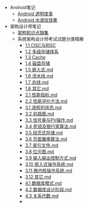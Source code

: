 - Android笔记
  - [Android 透明度表](docs%2Fandroid%2FAndroid%20%E9%80%8F%E6%98%8E%E5%BA%A6%E8%A1%A8.md)
  - [Android 水波纹效果](docs%2Fandroid%2FAndroid%20%E6%B0%B4%E6%B3%A2%E7%BA%B9%E6%95%88%E6%9E%9C.md)
- 架构设计师笔记
  - [架构知识点锦集](docs%2F%E6%9E%B6%E6%9E%84%2FREADME.md)
  - 系统架构设计师考试试题分类精解
    - [1.1 CISC与RISC](docs%2F%E6%9E%B6%E6%9E%84%2F%E7%B3%BB%E7%BB%9F%E6%9E%B6%E6%9E%84%E8%AE%BE%E8%AE%A1%E5%B8%88%E8%80%83%E8%AF%95%E8%AF%95%E9%A2%98%E5%88%86%E7%B1%BB%E7%B2%BE%E8%A7%A3%2F1.1%20CISC%E4%B8%8ERISC.md)
    - [1.2 多级存储体系](docs%2F%E6%9E%B6%E6%9E%84%2F%E7%B3%BB%E7%BB%9F%E6%9E%B6%E6%9E%84%E8%AE%BE%E8%AE%A1%E5%B8%88%E8%80%83%E8%AF%95%E8%AF%95%E9%A2%98%E5%88%86%E7%B1%BB%E7%B2%BE%E8%A7%A3%2F1.2%20%E5%A4%9A%E7%BA%A7%E5%AD%98%E5%82%A8%E4%BD%93%E7%B3%BB.md)
    - [1.3 Cache](docs%2F%E6%9E%B6%E6%9E%84%2F%E7%B3%BB%E7%BB%9F%E6%9E%B6%E6%9E%84%E8%AE%BE%E8%AE%A1%E5%B8%88%E8%80%83%E8%AF%95%E8%AF%95%E9%A2%98%E5%88%86%E7%B1%BB%E7%B2%BE%E8%A7%A3%2F1.3%20Cache.md)
    - [1.4 磁盘存储](docs%2F%E6%9E%B6%E6%9E%84%2F%E7%B3%BB%E7%BB%9F%E6%9E%B6%E6%9E%84%E8%AE%BE%E8%AE%A1%E5%B8%88%E8%80%83%E8%AF%95%E8%AF%95%E9%A2%98%E5%88%86%E7%B1%BB%E7%B2%BE%E8%A7%A3%2F1.4%20%E7%A3%81%E7%9B%98%E5%AD%98%E5%82%A8.md)
    - [1.5 嵌入式.md](docs%2F%E6%9E%B6%E6%9E%84%2F%E7%B3%BB%E7%BB%9F%E6%9E%B6%E6%9E%84%E8%AE%BE%E8%AE%A1%E5%B8%88%E8%80%83%E8%AF%95%E8%AF%95%E9%A2%98%E5%88%86%E7%B1%BB%E7%B2%BE%E8%A7%A3%2F1.5%20%E5%B5%8C%E5%85%A5%E5%BC%8F.md)
    - [1.6 流水线.md](docs%2F%E6%9E%B6%E6%9E%84%2F%E7%B3%BB%E7%BB%9F%E6%9E%B6%E6%9E%84%E8%AE%BE%E8%AE%A1%E5%B8%88%E8%80%83%E8%AF%95%E8%AF%95%E9%A2%98%E5%88%86%E7%B1%BB%E7%B2%BE%E8%A7%A3%2F1.6%20%E6%B5%81%E6%B0%B4%E7%BA%BF.md)
    - [1.7 总线.md](docs%2F%E6%9E%B6%E6%9E%84%2F%E7%B3%BB%E7%BB%9F%E6%9E%B6%E6%9E%84%E8%AE%BE%E8%AE%A1%E5%B8%88%E8%80%83%E8%AF%95%E8%AF%95%E9%A2%98%E5%88%86%E7%B1%BB%E7%B2%BE%E8%A7%A3%2F1.7%20%E6%80%BB%E7%BA%BF.md)
    - [1.8 其它.md](docs%2F%E6%9E%B6%E6%9E%84%2F%E7%B3%BB%E7%BB%9F%E6%9E%B6%E6%9E%84%E8%AE%BE%E8%AE%A1%E5%B8%88%E8%80%83%E8%AF%95%E8%AF%95%E9%A2%98%E5%88%86%E7%B1%BB%E7%B2%BE%E8%A7%A3%2F1.8%20%E5%85%B6%E5%AE%83.md)
    - [2.1 性能指标.md](docs%2F%E6%9E%B6%E6%9E%84%2F%E7%B3%BB%E7%BB%9F%E6%9E%B6%E6%9E%84%E8%AE%BE%E8%AE%A1%E5%B8%88%E8%80%83%E8%AF%95%E8%AF%95%E9%A2%98%E5%88%86%E7%B1%BB%E7%B2%BE%E8%A7%A3%2F2.1%20%E6%80%A7%E8%83%BD%E6%8C%87%E6%A0%87.md)
    - [2.2 性能评价方法.md](docs%2F%E6%9E%B6%E6%9E%84%2F%E7%B3%BB%E7%BB%9F%E6%9E%B6%E6%9E%84%E8%AE%BE%E8%AE%A1%E5%B8%88%E8%80%83%E8%AF%95%E8%AF%95%E9%A2%98%E5%88%86%E7%B1%BB%E7%B2%BE%E8%A7%A3%2F2.2%20%E6%80%A7%E8%83%BD%E8%AF%84%E4%BB%B7%E6%96%B9%E6%B3%95.md)
    - [3.1 进程的状态.md](docs%2F%E6%9E%B6%E6%9E%84%2F%E7%B3%BB%E7%BB%9F%E6%9E%B6%E6%9E%84%E8%AE%BE%E8%AE%A1%E5%B8%88%E8%80%83%E8%AF%95%E8%AF%95%E9%A2%98%E5%88%86%E7%B1%BB%E7%B2%BE%E8%A7%A3%2F3.1%20%E8%BF%9B%E7%A8%8B%E7%9A%84%E7%8A%B6%E6%80%81.md)
    - [3.2 前趋图.md](docs%2F%E6%9E%B6%E6%9E%84%2F%E7%B3%BB%E7%BB%9F%E6%9E%B6%E6%9E%84%E8%AE%BE%E8%AE%A1%E5%B8%88%E8%80%83%E8%AF%95%E8%AF%95%E9%A2%98%E5%88%86%E7%B1%BB%E7%B2%BE%E8%A7%A3%2F3.2%20%E5%89%8D%E8%B6%8B%E5%9B%BE.md)
    - [3.3 信号量与PV操作.md](docs%2F%E6%9E%B6%E6%9E%84%2F%E7%B3%BB%E7%BB%9F%E6%9E%B6%E6%9E%84%E8%AE%BE%E8%AE%A1%E5%B8%88%E8%80%83%E8%AF%95%E8%AF%95%E9%A2%98%E5%88%86%E7%B1%BB%E7%B2%BE%E8%A7%A3%2F3.3%20%E4%BF%A1%E5%8F%B7%E9%87%8F%E4%B8%8EPV%E6%93%8D%E4%BD%9C.md)
    - [3.4 死锁及银行家算法.md](docs%2F%E6%9E%B6%E6%9E%84%2F%E7%B3%BB%E7%BB%9F%E6%9E%B6%E6%9E%84%E8%AE%BE%E8%AE%A1%E5%B8%88%E8%80%83%E8%AF%95%E8%AF%95%E9%A2%98%E5%88%86%E7%B1%BB%E7%B2%BE%E8%A7%A3%2F3.4%20%E6%AD%BB%E9%94%81%E5%8F%8A%E9%93%B6%E8%A1%8C%E5%AE%B6%E7%AE%97%E6%B3%95.md)
    - [3.5 段页式存储.md](docs%2F%E6%9E%B6%E6%9E%84%2F%E7%B3%BB%E7%BB%9F%E6%9E%B6%E6%9E%84%E8%AE%BE%E8%AE%A1%E5%B8%88%E8%80%83%E8%AF%95%E8%AF%95%E9%A2%98%E5%88%86%E7%B1%BB%E7%B2%BE%E8%A7%A3%2F3.5%20%E6%AE%B5%E9%A1%B5%E5%BC%8F%E5%AD%98%E5%82%A8.md)
    - [3.6 页面置换算法.md](docs%2F%E6%9E%B6%E6%9E%84%2F%E7%B3%BB%E7%BB%9F%E6%9E%B6%E6%9E%84%E8%AE%BE%E8%AE%A1%E5%B8%88%E8%80%83%E8%AF%95%E8%AF%95%E9%A2%98%E5%88%86%E7%B1%BB%E7%B2%BE%E8%A7%A3%2F3.6%20%E9%A1%B5%E9%9D%A2%E7%BD%AE%E6%8D%A2%E7%AE%97%E6%B3%95.md)
    - [3.7 索引文件.md](docs%2F%E6%9E%B6%E6%9E%84%2F%E7%B3%BB%E7%BB%9F%E6%9E%B6%E6%9E%84%E8%AE%BE%E8%AE%A1%E5%B8%88%E8%80%83%E8%AF%95%E8%AF%95%E9%A2%98%E5%88%86%E7%B1%BB%E7%B2%BE%E8%A7%A3%2F3.7%20%E7%B4%A2%E5%BC%95%E6%96%87%E4%BB%B6.md)
    - [3.8 位示图.md](docs%2F%E6%9E%B6%E6%9E%84%2F%E7%B3%BB%E7%BB%9F%E6%9E%B6%E6%9E%84%E8%AE%BE%E8%AE%A1%E5%B8%88%E8%80%83%E8%AF%95%E8%AF%95%E9%A2%98%E5%88%86%E7%B1%BB%E7%B2%BE%E8%A7%A3%2F3.8%20%E4%BD%8D%E7%A4%BA%E5%9B%BE.md)
    - [3.9 输入输出控制方式.md](docs%2F%E6%9E%B6%E6%9E%84%2F%E7%B3%BB%E7%BB%9F%E6%9E%B6%E6%9E%84%E8%AE%BE%E8%AE%A1%E5%B8%88%E8%80%83%E8%AF%95%E8%AF%95%E9%A2%98%E5%88%86%E7%B1%BB%E7%B2%BE%E8%A7%A3%2F3.9%20%E8%BE%93%E5%85%A5%E8%BE%93%E5%87%BA%E6%8E%A7%E5%88%B6%E6%96%B9%E5%BC%8F.md)
    - [3.10 嵌入式操作系统.md](docs%2F%E6%9E%B6%E6%9E%84%2F%E7%B3%BB%E7%BB%9F%E6%9E%B6%E6%9E%84%E8%AE%BE%E8%AE%A1%E5%B8%88%E8%80%83%E8%AF%95%E8%AF%95%E9%A2%98%E5%88%86%E7%B1%BB%E7%B2%BE%E8%A7%A3%2F3.10%20%E5%B5%8C%E5%85%A5%E5%BC%8F%E6%93%8D%E4%BD%9C%E7%B3%BB%E7%BB%9F.md)
    - [3.11 微内核操作系统.md](docs%2F%E6%9E%B6%E6%9E%84%2F%E7%B3%BB%E7%BB%9F%E6%9E%B6%E6%9E%84%E8%AE%BE%E8%AE%A1%E5%B8%88%E8%80%83%E8%AF%95%E8%AF%95%E9%A2%98%E5%88%86%E7%B1%BB%E7%B2%BE%E8%A7%A3%2F3.11%20%E5%BE%AE%E5%86%85%E6%A0%B8%E6%93%8D%E4%BD%9C%E7%B3%BB%E7%BB%9F.md)
    - [3.12 其它.md](docs%2F%E6%9E%B6%E6%9E%84%2F%E7%B3%BB%E7%BB%9F%E6%9E%B6%E6%9E%84%E8%AE%BE%E8%AE%A1%E5%B8%88%E8%80%83%E8%AF%95%E8%AF%95%E9%A2%98%E5%88%86%E7%B1%BB%E7%B2%BE%E8%A7%A3%2F3.12%20%E5%85%B6%E5%AE%83.md)
    - [4.1 数据库模式.md](docs%2F%E6%9E%B6%E6%9E%84%2F%E7%B3%BB%E7%BB%9F%E6%9E%B6%E6%9E%84%E8%AE%BE%E8%AE%A1%E5%B8%88%E8%80%83%E8%AF%95%E8%AF%95%E9%A2%98%E5%88%86%E7%B1%BB%E7%B2%BE%E8%A7%A3%2F4.1%20%E6%95%B0%E6%8D%AE%E5%BA%93%E6%A8%A1%E5%BC%8F.md)
    - [4.2 数据库设计阶段.md](docs%2F%E6%9E%B6%E6%9E%84%2F%E7%B3%BB%E7%BB%9F%E6%9E%B6%E6%9E%84%E8%AE%BE%E8%AE%A1%E5%B8%88%E8%80%83%E8%AF%95%E8%AF%95%E9%A2%98%E5%88%86%E7%B1%BB%E7%B2%BE%E8%A7%A3%2F4.2%20%E6%95%B0%E6%8D%AE%E5%BA%93%E8%AE%BE%E8%AE%A1%E9%98%B6%E6%AE%B5.md)
    - [4.3 关系代数.md](docs%2F%E6%9E%B6%E6%9E%84%2F%E7%B3%BB%E7%BB%9F%E6%9E%B6%E6%9E%84%E8%AE%BE%E8%AE%A1%E5%B8%88%E8%80%83%E8%AF%95%E8%AF%95%E9%A2%98%E5%88%86%E7%B1%BB%E7%B2%BE%E8%A7%A3%2F4.3%20%E5%85%B3%E7%B3%BB%E4%BB%A3%E6%95%B0.md)
    - 